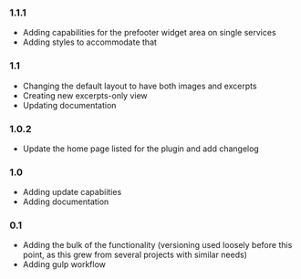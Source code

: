### 1.1.1
* Adding capabilities for the prefooter widget area on single services
* Adding styles to accommodate that

### 1.1
* Changing the default layout to have both images and excerpts
* Creating new excerpts-only view
* Updating documentation

### 1.0.2
* Update the home page listed for the plugin and add changelog

### 1.0
* Adding update capabiities
* Adding documentation

### 0.1
* Adding the bulk of the functionality (versioning used loosely before this point, as this grew from several projects with similar needs)
* Adding gulp workflow